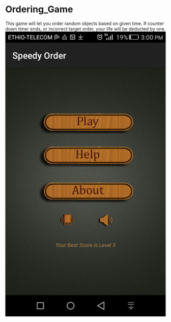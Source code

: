 # Ordering_Game
This game will let you order random objects based on given time. If counter down timer ends, or incorrect target order, your life will be deducted by one. 
![alt text](https://github.com/seifeakalu/Ordering_Game/blob/master/APK%20and%20Screen_Shots/Screen_shot1.jpg)
